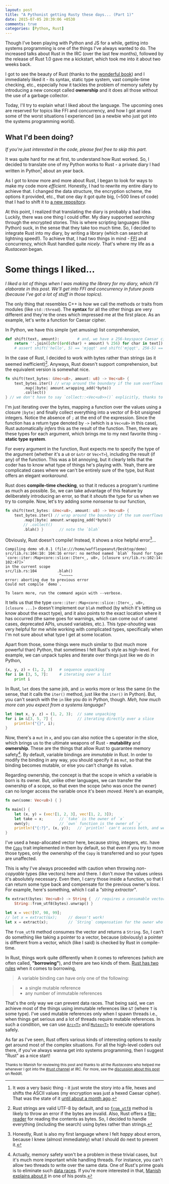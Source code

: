 ```yaml
---
layout: post
title: "A Pythonist getting Rusty these days... (Part 1)"
date: 2015-07-05 20:39:06 +0530
comments: true
categories: [Python, Rust]
---
```


Though I've been playing with Python and JS for a while, getting into systems programming is one of the things I've always wanted to do. The increased talks about Rust in the IRC (over the last few months), followed by the release of Rust 1.0 gave me a kickstart, which took me into it about two weeks back.

I got to see the beauty of Rust (thanks to the [wonderful book](http://doc.rust-lang.org/book/)) and I immediately liked it - its syntax, static type system, vast compile-time checking, etc., especially how it tackles the problem of memory safety by introducing a new concept called **ownership** and it does all those without the use of a garbage collector.

Today, I'll try to explain what I liked about the language. The upcoming ones are reserved for topics like FFI and concurrency, and how I got around some of the worst situations I experienced (as a newbie who just got into the systems programming world).

<!-- more -->

## What I'd been doing?

*If you're just interested in the code, please feel free to skip this part.*

It was quite hard for me at first, to understand how Rust worked. So, I decided to translate one of my Python works to Rust - a private diary I had written in Python[^1] about an year back.

As I got to know more and more about Rust, I began to look for ways to make my code more *efficient*. Honestly, I had to rewrite my entire diary to achieve that. I changed the data structure, the encryption scheme, the options it provided, etc., that one day it got quite big, (~500 lines of code) that I had to shift it to [a new repository](https://github.com/Wafflespeanut/biographer).

At this point, I realized that translating the diary is probably a bad idea. Luckily, there was one thing I could offer. My diary supported *searching* through the encrypted stories. This is where scripting languages (like Python) suck, in the sense that they take too much time. So, I decided to integrate Rust into my diary, by writing a library (which can search at lightning speed!). To achieve that, I had two things in mind - [FFI](http://en.wikipedia.org/wiki/Foreign_function_interface) and concurrency, which Rust handled quite *nicely*. That's where my life as a *Rustacean* began.

# Some things I liked...

*I liked a lot of things when I was making the library for my diary, which I'll elaborate in this post. We'll get into FFI and concurrency in future posts (because I've got a lot of stuff in those topics).*

The only thing that resembles C++ is how we call the methods or traits from modules (like `std::thread`). The **syntax** for all the other things are very different and they're the ones which impressed me at the first place. As an example, let's write a function for Caesar cipher.

In Python, we have this simple (yet amusing) list comprehension,

``` python
def shift(text, amount):        # and, we have a 256-keyspace Caesar cipher
    return ''.join([chr((ord(char) + amount) % 256) for char in text])
    # assert shift('hello', 5) == 'mjqqt' and shift('mjqqt', 256-5) == 'hello'
```

In the case of Rust, I decided to work with bytes rather than strings (as it seemed inefficient)[^2]. Anyways, Rust doesn't support comprehension, but the equivalent version is somewhat nice.

``` rust
fn shift(text_bytes: &Vec<u8>, amount: u8) -> Vec<u8> {
    text_bytes.iter() // wrap around the boundary if the sum overflows
        .map(|byte| amount.wrapping_add(*byte))
        .collect()
} // we don't have to say `collect::<Vec<u8>>()` explicitly, thanks to Rust's type inference
```

I'm just iterating over the bytes, mapping a function over the values using a closure `|byte|` and finally collect everything into a vector of 8-bit unsigned integers. Notice the absence of `;` at the end of the expression. Since the function has a return type denoted by `->` (which is a `Vec<u8>` in this case), Rust automatically *infers* this as the result of the function. Then, there are these types for each argument, which brings me to my next favorite thing - **static type system**.

For every argument in the function, Rust expects me to specify the type of the argument (whether it's a `u8` or `&str` or `Vec<T>`), including the result (if any) of the function. This was a bit annoying, but it clearly tells that the coder has to know what type of things he's playing with. Yeah, there are complicated cases where we can't be entirely sure of the type, but Rust offers an elegant *workaround*.

Rust does **compile-time checking**, so that it reduces a program's runtime as much as possible. So, we can take advantage of this feature by deliberately introducing an error, so that it *shouts* the type for us when we try to  compile. Now, let's try adding some *nonsense* to our function,

``` rust
fn shift(text_bytes: &Vec<u8>, amount: u8) -> Vec<u8> {
    text_bytes.iter() // wrap around the boundary if the sum overflows
        .map(|byte| amount.wrapping_add(*byte))
        // .collect()
        .blah() }       // note the `blah`
```

Obviously, Rust doesn't compile! Instead, it shows a nice helpful error[^3]...


    Compiling demo v0.0.1 (file:///home/wafflespeanut/Desktop/demo)
    src/lib.rs:104:10: 104:16 error: no method named `blah` found for type
    `core::iter::Map<core::slice::Iter<_, u8>, [closure src/lib.rs:102:14: 102:47]>`
    in the current scope
    src/lib.rs:104         .blah()
                            ^~~~~~
    error: aborting due to previous error
    Could not compile `demo`.

    To learn more, run the command again with --verbose.


It tells us that the type `core::iter::Map<core::slice::Iter<_, u8>, [closure ...]>` doesn't implement our `blah` method (by which it's letting us know about the exact type), and it also points to the exact location where it has occurred (the same goes for warnings, which can come out of camel cases, deprecated APIs, unused variables, etc.). This *type-shouting* was very helpful for me while working with complicated types, specifically when I'm not sure about what type I get at some location.

Apart from those, some things were much similar to (but much more powerful than) Python, that sometimes I felt Rust's style as high-level. For example, we can unpack tuples and iterate over things just like we do in Python,

``` python
(x, y, z) = (1, 2, 3)   # sequence unpacking
for i in [3, 5, 7]:     # iterating over a list
    print i
```

In Rust, `let` does the same job, and `in` works more or less the same (in the sense, that it calls the `iter()` method, just like the `iter()` in Python). But, you can't search with the `in` like you do in Python, though. *Meh, how much more can you expect from a systems language?*

``` rust
let (mut x, y, z) = (1, 2, 3);  // same unpacking
for i in &[3, 5, 7] {           // iterating directly over a slice
    println!("{}", i);
}
```

Now, there's a `mut` in `x`, and you can also notice the `&` operator in the slice, which brings us to the ultimate weapons of Rust - **mutability** and **ownership**. These are the things that allow Rust to guarantee memory safety[^4]. By default, variable bindings are *immutable* in Rust. In order to modify the binding in any way, you should specify it as `mut`, so that the binding becomes mutable, or else you can't change its value.

Regarding ownership, the concept is that the scope in which a variable is born is its owner. But, unlike other languages, we can transfer the ownership of a scope, so that even the scope (who was once the owner) can no longer access the variable once it's been *moved*. Here's an example,

``` rust
fn own(some: Vec<u8>) { }

fn main() {
    let (x, y) = (vec![1, 2, 3], vec![1, 2, 3]);
    let take = x;       // `take` is the owner of `x`
    own(y);             // `own` function is the owner of `y`
    println!("{:?}", (x, y));   // `println!` can't access both, and we get an error
}
```

I've used a heap-allocated vector here, because string, integers, etc. have the [`Copy`](https://doc.rust-lang.org/std/marker/trait.Copy.html) trait implemented in them by default, so that even if you try to move those types, only the ownership of the `Copy` is transferred and so your types are unaffected.

This is why I've always proceeded with caution when throwing *non-copyable* types (like vectors) here and there. I don't *move* the values unless it's absolutely necessary. Even then, I carry those inside a function, so that I can return some type back and compensate for the previous owner's *loss*. For example, here's something, which I call a *"string extractor"*.

``` rust
fn extract(bytes: Vec<u8>) -> String {  // requires a consumable vector, not a reference!
    String::from_utf8(bytes).unwrap() }

let x = vec![97, 98, 99];
// let x = extract(&x);     // doesn't work!
let x = extract(x);         // `String` compensation for the owner who once owned a vector
```

The `from_utf8` method consumes the vector and returns a `String`. So, I can't do something like taking a pointer to a vector, because (obviously) a pointer is different from a vector, which (like I said) is checked by Rust in compile-time.

In Rust, things work quite differently when it comes to references (which are often called, **"borrowing"**), and there are two kinds of them. [Rust has two rules](http://doc.rust-lang.org/book/references-and-borrowing.html#the-rules) when it comes to borrowing,

> A variable binding can have only one of the following:

> - a single mutable reference
> - any number of immutable references

That's the only way we can prevent data races. That being said, we can achieve most of the things using immutable references like `&T` (where `T` is some type). I've used mutable references only when I spawn threads i.e., when things get serious and a lot of threads require mutable references. In such a condition, we can use [`Arc<T>`](https://doc.rust-lang.org/std/sync/struct.Arc.html) and [`Mutex<T>`](https://doc.rust-lang.org/std/sync/struct.Mutex.html) to execute operations safely.

As far as I've seen, Rust offers various kinds of interesting options to easily get around most of the complex situations. For all the high-level coders out there, if you've always wanna get into systems programming, then I suggest "Rust" as a nice start!

<small>Thanks to Manish for reviewing this post and thanks to all the *Rustaceans* who helped me whenever I got into the [#rust channel](https://botbot.me/mozilla/rust/) at IRC. For more, see the [discussion about this post](https://www.reddit.com/r/rust/comments/3c7r1l/a_pythonist_getting_rusty_these_days/) on Reddit.</small>

[^1]: It *was* a very basic thing - it just wrote the story into a file, hexes and shifts the ASCII values (my encryption was just a hexed Caesar cipher). That was the state of it [until about a month ago](https://github.com/Wafflespeanut/scripts/blob/8850c831c10955b5c32d2710abfbfef916031792/Memorandum/Diary.py).

[^2]: Rust strings are valid UTF-8 by default, and so [`from_utf8`](https://doc.rust-lang.org/std/string/struct.String.html#method.from_utf8) method is likely to throw an error if the bytes are invalid. Also, Rust offers a [file-reader](https://doc.rust-lang.org/std/io/trait.Read.html) for reading the contents as bytes. So, I decided to handle everything (including the search) using bytes rather than strings.

[^3]: Honestly, Rust is also my first language where I felt *happy* about errors, because I knew (almost immediately) what I should do next to prevent it.

[^4]: Actually, memory safety won't be a problem in these trivial cases, but it's much more important while handling threads. For instance, you can't allow two threads to write over the same data. One of Rust's prime goals is to eliminate such [data races](https://en.wikipedia.org/wiki/Race_condition). If you're more interested in that, [Manish explains about it](http://manishearth.github.io/blog/2015/05/30/how-rust-achieves-thread-safety/) in one of his posts.
